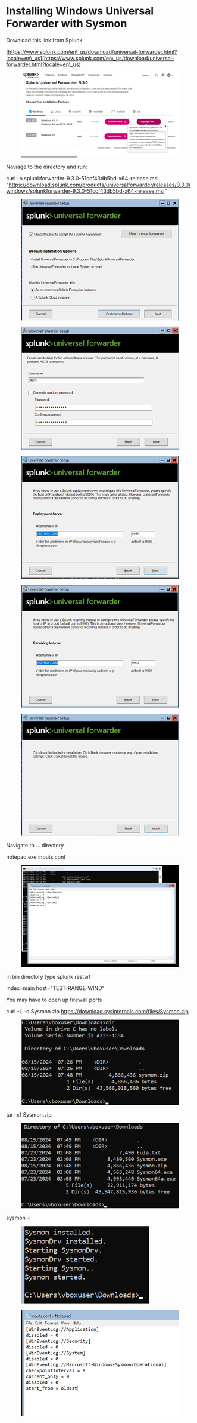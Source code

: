 # Installing Windows Universal Forwarder with Sysmon

Download this link from Splunk

[https://www.splunk.com/en\_us/download/universal-forwarder.html?locale=en\_us](https://www.splunk.com/en\_us/download/universal-forwarder.html?locale=en\_us)

<figure><img src="../../.gitbook/assets/image (18).png" alt=""><figcaption></figcaption></figure>

Naviage to the directory and run:

curl -o splunkforwarder-9.3.0-51ccf43db5bd-x64-release.msi "https://download.splunk.com/products/universalforwarder/releases/9.3.0/windows/splunkforwarder-9.3.0-51ccf43db5bd-x64-release.msi"



<figure><img src="../../.gitbook/assets/image (1) (1).png" alt=""><figcaption></figcaption></figure>

<figure><img src="../../.gitbook/assets/image (2) (1).png" alt=""><figcaption></figcaption></figure>

<figure><img src="../../.gitbook/assets/image (4) (1).png" alt=""><figcaption></figcaption></figure>



<figure><img src="../../.gitbook/assets/image (5) (1).png" alt=""><figcaption></figcaption></figure>



<figure><img src="../../.gitbook/assets/image (3) (1).png" alt=""><figcaption></figcaption></figure>



Navigate to ... directory



notepad.exe inputs.conf



<figure><img src="../../.gitbook/assets/image (6) (1).png" alt=""><figcaption></figcaption></figure>



in bin directory type splunk restart



index=main host="TEST-RANGE-WIND"



You may have to open up firewall ports



curl -L -o Sysmon.zip https://download.sysinternals.com/files/Sysmon.zip



<figure><img src="../../.gitbook/assets/image (7) (1).png" alt=""><figcaption></figcaption></figure>

tar -xf Sysmon.zip



<figure><img src="../../.gitbook/assets/image (8) (1).png" alt=""><figcaption></figcaption></figure>



sysmon -i



<figure><img src="../../.gitbook/assets/image (9) (1).png" alt=""><figcaption></figcaption></figure>



<figure><img src="../../.gitbook/assets/image (10) (1).png" alt=""><figcaption></figcaption></figure>

